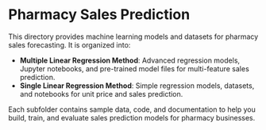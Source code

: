 # Pharmacy Sales Prediction

This directory provides machine learning models and datasets for pharmacy sales forecasting. It is organized into:

- **Multiple Linear Regression Method**: Advanced regression models, Jupyter notebooks, and pre-trained model files for multi-feature sales prediction.
- **Single Linear Regression Method**: Simple regression models, datasets, and notebooks for unit price and sales prediction.

Each subfolder contains sample data, code, and documentation to help you build, train, and evaluate sales prediction models for pharmacy businesses.
